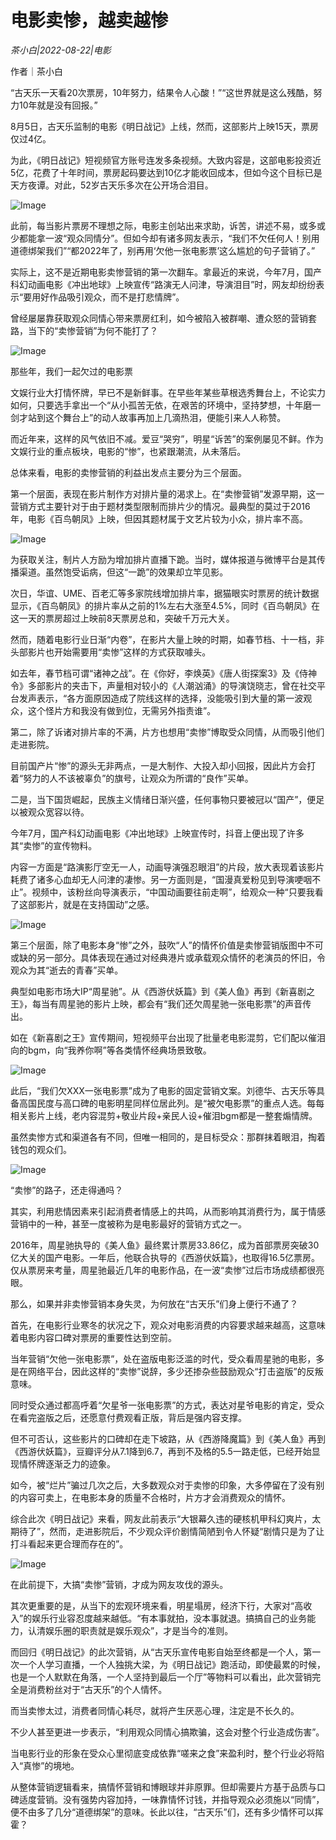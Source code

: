 # 电影卖惨，越卖越惨

*茶小白|2022-08-22|电影*

作者｜茶小白

“古天乐一天看20次票房，10年努力，结果令人心酸！”“这世界就是这么残酷，努力10年就是没有回报。”

8月5日，古天乐监制的电影《明日战记》上线，然而，这部影片上映15天，票房仅过4亿。

为此，《明日战记》短视频官方账号连发多条视频。大致内容是，这部电影投资近5亿，花费了十年时间，票房起码要达到10亿才能收回成本，但如今这个目标已是天方夜谭。对此，52岁古天乐多次在公开场合泪目。

![Image](https://p3-sign.toutiaoimg.com/tos-cn-i-qvj2lq49k0/ebdba262e8f84904b9ea8a857a84552a~noop.image?_iz=58558&from=article.pc_detail&x-expires=1661748394&x-signature=lQ9s7gBUaPk4U2ABu5eRWDhfGvE%3D)

此前，每当影片票房不理想之际，电影主创站出来求助，诉苦，讲述不易，或多或少都能拿一波“观众同情分”。但如今却有诸多网友表示，“我们不欠任何人！别用道德绑架我们”“都2022年了，别再用‘欠他一张电影票’这么尴尬的句子营销了。”

实际上，这不是近期电影卖惨营销的第一次翻车。拿最近的来说，今年7月，国产科幻动画电影《冲出地球》上映宣传“路演无人问津，导演泪目”时，网友却纷纷表示“要用好作品吸引观众，而不是打悲情牌”。

曾经屡屡靠获取观众同情心带来票房红利，如今被陷入被群嘲、遭众怒的营销套路，当下的“卖惨营销”为何不能打了？

![Image](https://p3-sign.toutiaoimg.com/tos-cn-i-qvj2lq49k0/628aa0b178f74c1781ab78aeaec74827~noop.image?_iz=58558&from=article.pc_detail&x-expires=1661748394&x-signature=vVPHpJXHM87ahseyrk4mKSdSpIg%3D)

那些年，我们一起欠过的电影票

文娱行业大打情怀牌，早已不是新鲜事。在早些年某些草根选秀舞台上，不论实力如何，只要选手拿出一个“从小孤苦无依，在艰苦的环境中，坚持梦想，十年磨一剑才站到这个舞台上”的动人故事再加上几滴热泪，便能引来人人称赞。

而近年来，这样的风气依旧不减。爱豆“哭穷”，明星“诉苦”的案例屡见不鲜。作为文娱行业的重点板块，电影的“惨”，也紧跟潮流，从未落后。

总体来看，电影的卖惨营销的利益出发点主要分为三个层面。

第一个层面，表现在影片制作方对排片量的渴求上。在“卖惨营销”发源早期，这一营销方式主要针对于由于题材类型限制而排片少的情况。最典型的莫过于2016年，电影《百鸟朝凤》上映，但因其题材属于文艺片较为小众，排片率不高。

![Image](https://p3-sign.toutiaoimg.com/tos-cn-i-qvj2lq49k0/054bd1043a814e6eb015aa5954b38927~noop.image?_iz=58558&from=article.pc_detail&x-expires=1661748394&x-signature=5pMZcuF%2F5XJa3QQQLiw%2B5e4PlTo%3D)

为获取关注，制片人方励为增加排片直播下跪。当时，媒体报道与微博平台是其传播渠道。虽然饱受诟病，但这“一跪”的效果却立竿见影。

次日，华谊、UME、百老汇等多家院线增加排片率，据猫眼实时票房的统计数据显示，《百鸟朝凤》的排片率从之前的1%左右大涨至4.5%，同时《百鸟朝凤》在这一天的票房超过上映前8天票房总和，突破千万元大关。

然而，随着电影行业日渐“内卷”，在影片大量上映的时期，如春节档、十一档，非头部影片也开始需要用“卖惨”这样的方式获取噱头。

如去年，春节档可谓“诸神之战”。在《你好，李焕英》《唐人街探案3》及《侍神令》多部影片的夹击下，声量相对较小的《人潮汹涌》的导演饶晓志，曾在社交平台发声表示，“各方面原因造成了院线这样的选择，没能吸引到大量的第一波观众，这个怪片方和我没有做到位，无需另外指责谁”。

第二，除了诉诸对排片率的不满，片方也想用“卖惨”博取受众同情，从而吸引他们走进影院。

目前国产片“惨”的源头无非两点，一是大制作、大投入却小回报，因此片方会打着“努力的人不该被辜负”的旗号，让观众为所谓的“良作”买单。

二是，当下国货崛起，民族主义情绪日渐兴盛，任何事物只要被冠以“国产”，便足以被观众宽容以待。

今年7月，国产科幻动画电影《冲出地球》上映宣传时，抖音上便出现了许多其“卖惨”的宣传物料。

内容一方面是“路演影厅空无一人，动画导演强忍眼泪”的片段，放大表现着该影片耗费了诸多心血却无人问津的凄惨。另一方面则是，“国漫真爱粉见到导演哽咽不止”。视频中，该粉丝向导演表示，“中国动画要往前走啊”，给观众一种“只要我看了这部影片，就是在支持国动”之感。

![Image](https://p3-sign.toutiaoimg.com/tos-cn-i-qvj2lq49k0/a443611ca739471bb5d0e294ddff5910~noop.image?_iz=58558&from=article.pc_detail&x-expires=1661748394&x-signature=WVj%2F7u%2BUsEW6QZLhmclorUaEc%2F8%3D)

第三个层面，除了电影本身“惨”之外，鼓吹“人”的情怀价值是卖惨营销版图中不可或缺的另一部分。具体表现在通过对经典港片或承载观众情怀的老演员的怀旧，令观众为其“逝去的青春”买单。

典型如电影市场大IP“周星驰”。从《西游伏妖篇》到《美人鱼》再到《新喜剧之王》，每当有周星驰的影片上映，都会有“我们还欠周星驰一张电影票”的声音传出。

如在《新喜剧之王》宣传期间，短视频平台出现了批量老电影混剪，它们配以催泪向的bgm，向“我养你啊”等各类情怀经典场景致敬。

![Image](https://p3-sign.toutiaoimg.com/tos-cn-i-qvj2lq49k0/fd4bd1e7c56743aa99c665c6f3c89191~noop.image?_iz=58558&from=article.pc_detail&x-expires=1661748394&x-signature=OC4y%2BYykU2cW%2BIlhyci3cZtnAVw%3D)

此后，“我们欠XXX一张电影票”成为了电影的固定营销文案。刘德华、古天乐等具备高国民度与高口碑的电影明星同样位居此列。是“被欠电影票”的重点人选。每每相关影片上线，老内容混剪+敬业片段+亲民人设+催泪bgm都是一整套煽情牌。

虽然卖惨方式和渠道各有不同，但唯一相同的，是目标受众：那群抹着眼泪，掏着钱包的观众们。

![Image](https://p3-sign.toutiaoimg.com/tos-cn-i-qvj2lq49k0/a4f55534d68243e5a87059091153d6af~noop.image?_iz=58558&from=article.pc_detail&x-expires=1661748394&x-signature=l2VQmxjul%2F0xlQcE2LICBHYxvEw%3D)

“卖惨”的路子，还走得通吗？

其实，利用悲情因素来引起消费者情感上的共鸣，从而影响其消费行为，属于情感营销中的一种，甚至一度被称为是电影最好的营销方式之一。

2016年，周星驰执导的《美人鱼》最终累计票房33.86亿，成为首部票房突破30亿大关的国产电影。一年后，他联合执导的《西游伏妖篇》，也取得16.5亿票房。仅从票房来考量，周星驰最近几年的电影作品，在一波“卖惨”过后市场成绩都很亮眼。

那么，如果并非卖惨营销本身失灵，为何放在“古天乐”们身上便行不通了？

首先，在电影行业寒冬的状况之下，观众对电影消费的内容要求越来越高，这意味着电影内容口碑对票房的重要性达到空前。

当年营销“欠他一张电影票”，处在盗版电影泛滥的时代，受众看周星驰的电影，多是在网络平台，因此这样的“卖惨”说辞，多少还掺杂些鼓励观众“打击盗版”的反叛意味。

同时受众通过都高呼着“欠星爷一张电影票”的方式，表达对星爷电影的肯定，受众在看完盗版之后，还愿意付费观看正版，背后是强内容支撑。

但不可否认，这些影片的口碑却在走下坡路，从《西游降魔篇》到《美人鱼》再到《西游伏妖篇》，豆瓣评分从7.1降到6.7，再到不及格的5.5一路走低，已经开始显现情怀牌逐渐乏力的迹象。

如今，被“烂片”骗过几次之后，大多数观众对于卖惨的印象，大多停留在了没有别的内容可卖上，在电影本身的质量不合格时，片方才会消费观众的情怀。

综合此次《明日战记》来看，网友此前表示“大银幕久违的硬核机甲科幻爽片，太期待了”，然而，走进影院后，不少观众评价剧情简陋到令人怀疑“剧情只是为了让打斗看起来更合理而存在的”。

![Image](https://p3-sign.toutiaoimg.com/tos-cn-i-qvj2lq49k0/6f4083072ed54d3e93a79237d5362bd2~noop.image?_iz=58558&from=article.pc_detail&x-expires=1661748394&x-signature=jNQaJvv%2FW6Iv8bwXRZZaElfFdGw%3D)

在此前提下，大搞“卖惨”营销，才成为网友攻伐的源头。

其次更重要的是，从当下的宏观环境来看，明星塌房，经济下行，大家对“高收入”的娱乐行业容忍度越来越低。“有本事就拍，没本事就退。搞搞自己的业务能力，认清娱乐圈的职责就是娱乐观众”，才是当今的准则。

而回归《明日战记》的此次营销，从“古天乐宣传电影自始至终都是一个人，第一次一个人学习直播，一个人独挑大梁，为《明日战记》跑活动，即使最累的时候，也是一个人默默在角落，一个人坚持到最后一个厅”等物料可以看出，此次营销完全是消费粉丝对于“古天乐”的个人情怀。

而当卖惨太过，消费者同情心耗尽，就将产生厌恶心理，注定是不长久的。

不少人甚至更进一步表示，“利用观众同情心搞欺骗，这会对整个行业造成伤害”。

当电影行业的形象在受众心里彻底变成依靠“嗟来之食”来盈利时，整个行业必将陷入“真惨”的境地。

从整体营销逻辑看来，搞情怀营销和博眼球并非原罪。但却需要片方基于品质与口碑适度营销。没有强势内容加持，一味靠情怀讨钱，并指导观众必须施以“同情”，便不由多了几分“道德绑架”的意味。长此以往，“古天乐”们，还有多少情怀可以挥霍？


